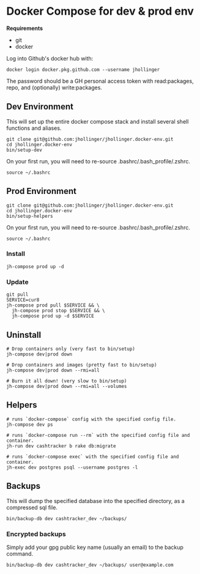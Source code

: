 # Docker Compose for dev & prod env

**Requirements**

* git
* docker

Log into Github's docker hub with:

    docker login docker.pkg.github.com --username jhollinger

The password should be a GH personal access token with read:packages, repo, and (optionally) write:packages.

## Dev Environment

This will set up the entire docker compose stack and install several shell functions and aliases.

    git clone git@github.com:jhollinger/jhollinger.docker-env.git
    cd jhollinger.docker-env
    bin/setup-dev

On your first run, you will need to re-source .bashrc/.bash_profile/.zshrc.

    source ~/.bashrc

## Prod Environment

    git clone git@github.com:jhollinger/jhollinger.docker-env.git
    cd jhollinger.docker-env
    bin/setup-helpers

On your first run, you will need to re-source .bashrc/.bash_profile/.zshrc.

    source ~/.bashrc

### Install

    jh-compose prod up -d

### Update

    git pull
    SERVICE=cur8
    jh-compose prod pull $SERVICE && \
      jh-compose prod stop $SERVICE && \
      jh-compose prod up -d $SERVICE
    
## Uninstall

    # Drop containers only (very fast to bin/setup)
    jh-compose dev|prod down

    # Drop containers and images (pretty fast to bin/setup)
    jh-compose dev|prod down --rmi=all

    # Burn it all down! (very slow to bin/setup)
    jh-compose dev|prod down --rmi=all --volumes

## Helpers

    # runs `docker-compose` config with the specified config file.
    jh-compose dev ps

    # runs `docker-compose run --rm` with the specified config file and container.
    jh-run dev cashtracker b rake db:migrate

    # runs `docker-compose exec` with the specified config file and container.
    jh-exec dev postgres psql --username postgres -l

## Backups

This will dump the specified database into the specified directory, as a compressed sql file.

    bin/backup-db dev cashtracker_dev ~/backups/

### Encrypted backups

Simply add your gpg public key name (usually an email) to the backup command.

    bin/backup-db dev cashtracker_dev ~/backups/ user@example.com
